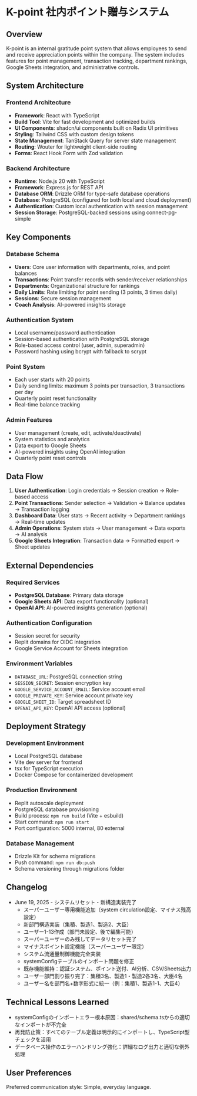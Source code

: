 # K-point 社内ポイント贈与システム

## Overview

K-point is an internal gratitude point system that allows employees to send and receive appreciation points within the company. The system includes features for point management, transaction tracking, department rankings, Google Sheets integration, and administrative controls.

## System Architecture

### Frontend Architecture
- **Framework**: React with TypeScript
- **Build Tool**: Vite for fast development and optimized builds
- **UI Components**: shadcn/ui components built on Radix UI primitives
- **Styling**: Tailwind CSS with custom design tokens
- **State Management**: TanStack Query for server state management
- **Routing**: Wouter for lightweight client-side routing
- **Forms**: React Hook Form with Zod validation

### Backend Architecture
- **Runtime**: Node.js 20 with TypeScript
- **Framework**: Express.js for REST API
- **Database ORM**: Drizzle ORM for type-safe database operations
- **Database**: PostgreSQL (configured for both local and cloud deployment)
- **Authentication**: Custom local authentication with session management
- **Session Storage**: PostgreSQL-backed sessions using connect-pg-simple

## Key Components

### Database Schema
- **Users**: Core user information with departments, roles, and point balances
- **Transactions**: Point transfer records with sender/receiver relationships
- **Departments**: Organizational structure for rankings
- **Daily Limits**: Rate limiting for point sending (3 points, 3 times daily)
- **Sessions**: Secure session management
- **Coach Analysis**: AI-powered insights storage

### Authentication System
- Local username/password authentication
- Session-based authentication with PostgreSQL storage
- Role-based access control (user, admin, superadmin)
- Password hashing using bcrypt with fallback to scrypt

### Point System
- Each user starts with 20 points
- Daily sending limits: maximum 3 points per transaction, 3 transactions per day
- Quarterly point reset functionality
- Real-time balance tracking

### Admin Features
- User management (create, edit, activate/deactivate)
- System statistics and analytics
- Data export to Google Sheets
- AI-powered insights using OpenAI integration
- Quarterly point reset controls

## Data Flow

1. **User Authentication**: Login credentials → Session creation → Role-based access
2. **Point Transactions**: Sender selection → Validation → Balance updates → Transaction logging
3. **Dashboard Data**: User stats → Recent activity → Department rankings → Real-time updates
4. **Admin Operations**: System stats → User management → Data exports → AI analysis
5. **Google Sheets Integration**: Transaction data → Formatted export → Sheet updates

## External Dependencies

### Required Services
- **PostgreSQL Database**: Primary data storage
- **Google Sheets API**: Data export functionality (optional)
- **OpenAI API**: AI-powered insights generation (optional)

### Authentication Configuration
- Session secret for security
- Replit domains for OIDC integration
- Google Service Account for Sheets integration

### Environment Variables
- `DATABASE_URL`: PostgreSQL connection string
- `SESSION_SECRET`: Session encryption key
- `GOOGLE_SERVICE_ACCOUNT_EMAIL`: Service account email
- `GOOGLE_PRIVATE_KEY`: Service account private key
- `GOOGLE_SHEET_ID`: Target spreadsheet ID
- `OPENAI_API_KEY`: OpenAI API access (optional)

## Deployment Strategy

### Development Environment
- Local PostgreSQL database
- Vite dev server for frontend
- tsx for TypeScript execution
- Docker Compose for containerized development

### Production Environment
- Replit autoscale deployment
- PostgreSQL database provisioning
- Build process: `npm run build` (Vite + esbuild)
- Start command: `npm run start`
- Port configuration: 5000 internal, 80 external

### Database Management
- Drizzle Kit for schema migrations
- Push command: `npm run db:push`
- Schema versioning through migrations folder

## Changelog
- June 19, 2025 - システムリセット・新構造実装完了
  - スーパーユーザー専用機能追加（system circulation設定、マイナス残高設定）
  - 新部門構造実装（集積、製造1、製造2、大臣）
  - ユーザー1-13作成（部門未設定、後で編集可能）
  - スーパーユーザーのみ残してデータリセット完了
  - マイナスポイント設定機能（スーパーユーザー限定）
  - システム流通量制御機能完全実装
  - systemConfigテーブルのインポート問題を修正
  - 既存機能維持：認証システム、ポイント送付、AI分析、CSV/Sheets出力
  - ユーザー部門割り振り完了：集積3名、製造1・製造2各3名、大臣4名
  - ユーザー名を部門名+数字形式に統一（例：集積1、製造1-1、大臣4）

## Technical Lessons Learned
- systemConfigのインポートエラー根本原因：shared/schema.tsからの適切なインポートが不完全
- 再発防止策：すべてのテーブル定義は明示的にインポートし、TypeScript型チェックを活用
- データベース操作のエラーハンドリング強化：詳細なログ出力と適切な例外処理

## User Preferences

Preferred communication style: Simple, everyday language.